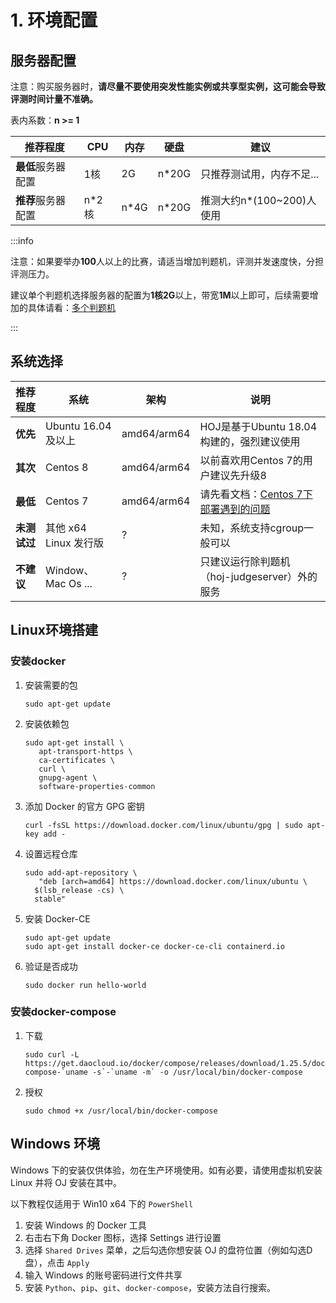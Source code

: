 # 1. 环境配置

## 服务器配置

注意：购买服务器时，**请尽量不要使用突发性能实例或共享型实例，这可能会导致评测时间计量不准确。**

表内系数：**n >= 1**

| 推荐程度        | CPU  | 内存   | 硬盘    | 建议                 |
| ----------- | ---- | ---- | ----- | ------------------ |
| **最低**服务器配置 | 1核   | 2G   | n*20G | 只推荐测试用，内存不足...     |
| **推荐**服务器配置 | n*2核 | n*4G | n*20G | 推测大约n*(100~200)人使用 |

:::info

注意：如果要举办**100**人以上的比赛，请适当增加判题机，评测并发速度快，分担评测压力。

建议单个判题机选择服务器的配置为**1核2G**以上，带宽**1M**以上即可，后续需要增加的具体请看：[多个判题机](/deploy/multi-judgeserver/)

:::

## 系统选择

| 推荐程度     | 系统                | 架构          | 说明                                       |
| -------- | ----------------- | ----------- | ---------------------------------------- |
| **优先**   | Ubuntu 16.04 及以上  | amd64/arm64 | HOJ是基于Ubuntu 18.04构建的，强烈建议使用             |
| **其次**   | Centos 8          | amd64/arm64 | 以前喜欢用Centos 7的用户建议先升级8                   |
| **最低**   | Centos 7          | amd64/arm64 | 请先看文档：[Centos 7下部署遇到的问题](/deploy/faq/#一、部署在centos7系统中无法正常评测-如何解决) |
| **未测试过** | 其他 x64 Linux 发行版  | ?           | 未知，系统支持cgroup一般可以                        |
| **不建议**  | Window、Mac Os ... | ?           | 只建议运行除判题机（hoj-judgeserver）外的服务           |

## Linux环境搭建

### 安装docker

1. 安装需要的包

   ```shell
   sudo apt-get update
   ```

2. 安装依赖包

   ```shell
   sudo apt-get install \
      apt-transport-https \
      ca-certificates \
      curl \
      gnupg-agent \
      software-properties-common
   ```

3. 添加 Docker 的官方 GPG 密钥

   ```shell
   curl -fsSL https://download.docker.com/linux/ubuntu/gpg | sudo apt-key add -
   ```

4. 设置远程仓库

   ```shell
   sudo add-apt-repository \
      "deb [arch=amd64] https://download.docker.com/linux/ubuntu \
     $(lsb_release -cs) \
     stable"
   ```

5. 安装 Docker-CE

   ```shell
   sudo apt-get update
   sudo apt-get install docker-ce docker-ce-cli containerd.io
   ```

6. 验证是否成功

   ```shell
   sudo docker run hello-world
   ```

### 安装docker-compose

1. 下载

   ```shell
   sudo curl -L https://get.daocloud.io/docker/compose/releases/download/1.25.5/docker-compose-`uname -s`-`uname -m` -o /usr/local/bin/docker-compose
   ```

2. 授权

   ```shell
   sudo chmod +x /usr/local/bin/docker-compose
   ```

## Windows 环境

Windows 下的安装仅供体验，勿在生产环境使用。如有必要，请使用虚拟机安装 Linux 并将 OJ 安装在其中。

以下教程仅适用于 Win10 x64 下的 `PowerShell`

1. 安装 Windows 的 Docker 工具
2. 右击右下角 Docker 图标，选择 Settings 进行设置
3. 选择 `Shared Drives` 菜单，之后勾选你想安装 OJ 的盘符位置（例如勾选D盘），点击 `Apply`
4. 输入 Windows 的账号密码进行文件共享
5. 安装 `Python`、`pip`、`git`、`docker-compose`，安装方法自行搜索。



